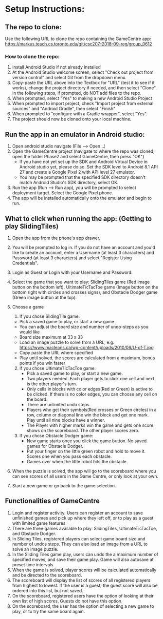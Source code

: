# Setup Instructions:

## The repo to clone:
Use the following URL to clone the repo containing the GameCentre app:
    https://markus.teach.cs.toronto.edu/git/csc207-2018-09-reg/group_0612
### How to clone the repo:
1. Install Android Studio if not already installed
2. At the Android Studio welcome screen, select "Check out project from
version control" and select Git from the dropdown menu.
3. Copy-paste the URL above into the Textbox for "URL" (test it to see
if it works), change the project directory if needed, and then select
"Clone". In the following steps, if prompted, do NOT add files to the
repo.
4. When prompted, select "Yes" to making a new Android Studio Project
5. When prompted to import project, check "Import project from external
sources" and "Android Gradle", then select "Finish"
6. When prompted to "configure with a Gradle wrapper", select "Yes".
7. The project should now be cloned onto your local machine.

## Run the app in an emulator in Android studio:
1. Open android studio navigate (File --> Open...)
2. Open the GameCentre project (navigate to where the repo was cloned,
open the folder Phase2 and select GameCentre, then press "OK")
    - If you have not yet set up the SDK and Android Virtual Device in
    Android studio yet, please do so. Set the SDK level to Android 8.1
    API 27 and create a Google Pixel 2 with API level 27 emulator.
    - You may be prompted that the specified SDK directory doesn't match
    Android Studio's SDK directory, select OK.
3. Run the app (Run --> Run app), you will be prompted to select
deployment target. Select the Google Pixel phone.
4. The app will be installed automatically onto the emulator and begin
to run.

## What to click when running the app: (Getting to play SlidingTiles)
1. Open the app from the phone's app drawer.
2. You will be prompted to log in. If you do not have an account and
you'd like to create an account, enter a Username (at least 3
characters) and Password (at least 3 characters) and select "Register
Using Credentials".
3. Login as Guest or Login with your Username and Password.
4. Select the game that you want to play: SlidingTiles game (Red image
button on the bottom left), UltimateTicTacToe game (Image button on the
bottom right with circles and crosses signs), and Obstacle Dodger game
(Green image button at the top).
5. Choose a game
    1. If you chose SlidingTile game:
      - Pick a saved game to play, or start a new game
      - You can adjust the board size and number of undo-steps as you
        would like
      - Board size maximum at 33 x 33
      - Load an image puzzle to solve from a URL, e.g.
        https://www.macleans.ca/wp-content/uploads/2010/06/U-of-T.jpg
      - Copy paste the URL where specified
      - Play until solved, the scores are calculated from a maximum, bonus
        points if you win faster
   2. If you chose UltimateTicTacToe game:
      - Pick a saved game to play, or start a new game.
      - Two players needed. Each player gets to click one cell and next is
        the other player's turn.
      - Only cells in blocks with color edges(Red or Green) is active to be
        clicked. If there is no color edges, you can choose any cell on the board.
      - There are unlimited undo steps.
      - Players who get their symbols(Red crosses or Green circles) in a row,
        column or diagonal line win the block and get one mark. Play until all
        nine blocks have a winner.
      - The Player with higher marks win the game and gets one score shows on
        the scoreboard. The other player scores zero.
   3. If you chose Obstacle Dodger game:
      - New game starts once you click the game button. No saved games for
        Obstacle Dodger.
      - Put your finger on the little green robot and hold to move it. Scores
        one when you pass each obstacle.
      - Games over when the little robot hits the obstacle.

6. When the puzzle is solved, the app will go to the scoreboard where
you can see scores of all users in the Game Centre, or only look at your
own.
7. Start a new game or go back to the game selection.

## Functionalities of GameCentre
1. Login and register activity. Users can register an account to save
unfinished games and pick up where they left off, or to play as a guest
with limited game features
2. There are three games available to play: SlidingTiles, UltimateTicTacToe,
and Obstacle Dodger.
3. In Sliding Tiles, registered players can select game board size and
number of undos steps. They can also load an image from a URL to solve
an image puzzle.
4. In the Sliding Tiles game play, users can undo the a maximum number
of specified moves, and save their game play. Game will also autosave at
preset time intervals.
5. When the game is solved, player scores will be calculated
automatically and be directed to the scoreboard.
6. The scoreboard will display the list of scores of all registered
players from highest to lowest. If the user is a guest, the guest score
will also be ordered into this list, but not saved.
7. On the scoreboard, registered users have the option of looking at
their own list of high scores, Guests do not have this option.
8. On the scoreboard, the user has the option of selecting a new game to
play, or to try the same board again.